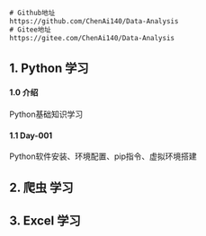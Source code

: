 
```txt
# Github地址
https://github.com/ChenAi140/Data-Analysis
# Gitee地址
https://gitee.com/ChenAi140/Data-Analysis
```

## 1. Python 学习

#### 1.0 介绍
Python基础知识学习

#### 1.1 Day-001
Python软件安装、环境配置、pip指令、虚拟环境搭建



## 2. 爬虫 学习

## 3. Excel 学习
